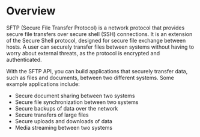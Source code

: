 # Overview

SFTP (Secure File Transfer Protocol) is a network protocol that provides secure
file transfers over secure shell (SSH) connections. It is an extension of the
Secure Shell protocol, designed for secure file exchange between hosts. A user
can securely transfer files between systems without having to worry about
external threats, as the protocol is encrypted and authenticated.

With the SFTP API, you can build applications that securely transfer data, such
as files and documents, between two different systems. Some example
applications include:

- Secure document sharing between two systems
- Secure file synchronization between two systems
- Secure backups of data over the network
- Secure transfers of large files
- Secure uploads and downloads of data
- Media streaming between two systems
